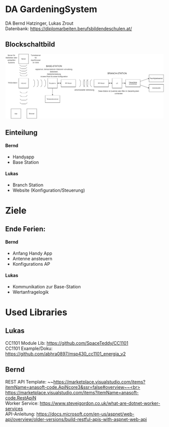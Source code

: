 # DA GardeningSystem
DA Bernd Hatzinger, Lukas Zrout<br>
Datenbank: https://diplomarbeiten.berufsbildendeschulen.at/

## Blockschaltbild
<img src="./Aufgabenstellung/SmartGardeningSystem_V2.png">

## Einteilung
#### Bernd
- Handyapp
- Base Station
#### Lukas
- Branch Station
- Website (Konfiguration/Steuerung)

# Ziele
## Ende Ferien:
#### Bernd
- Anfang Handy App
- Antenne ansteuern
- Konfigurations AP
#### Lukas
- Kommunikation zur Base-Station
- Wertanfragelogik

# Used Libraries
## Lukas
CC1101 Module Lib: https://github.com/SpaceTeddy/CC1101<br>
CC1101 Example/Doku: https://github.com/abhra0897/msp430_cc1101_energia_v2<br>
## Bernd
REST API Template: ~~https://marketplace.visualstudio.com/items?itemName=anasoft-code.ApiNcore3&ssr=false#overview~~<br>
                   https://marketplace.visualstudio.com/items?itemName=anasoft-code.RestApiN<br>
Worker Service: https://www.stevejgordon.co.uk/what-are-dotnet-worker-services<br>
API-Anleitung: https://docs.microsoft.com/en-us/aspnet/web-api/overview/older-versions/build-restful-apis-with-aspnet-web-api
